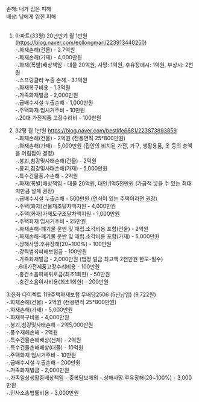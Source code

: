 손해: 내가 입은 피해<br/>
배상: 남에게 입힌 피해<br/><br/>

1. 아파트(33평) 20년만기 월 1만원 (https://blog.naver.com/eollongmari/223913440250) <br/>
-.화재손해(건물) - 2.7억원 <br/> 
-.화재손해(가재) - 4,000만원 <br/>
-.화재(폭발)배상책임 - 대물 20억원, 사망: 1억원, 후유장애시: 1억원, 부상시: 2천원 <br/>
-.스프링클러 누출 손해 - 3.1억원 <br/>
-.화재복구비용 - 1.3억원 <br/>
-.가족화재벌금 - 2,000만원 <br/>
-.급배수시설 누출손해 - 1,000만원 <br/>
-.주택화재 임시거주비 - 10만원 <br/>
-.20대 가전제품 고장수리비 - 100만원 <br/>


2. 32평 월 1만원 https://blog.naver.com/bestlife6881/223873893859 <br/>
-.화재손해(건물) - 2억원 (전용면적 25*800만원)<br/> 
-.화재손해(가재) - 5,000만원 (집안의 비치된 가전, 가구, 생활용품, 옷 등의 총액을 어림잡아 결정)<br/> 
-.붕괴,침강및사태손해(건물) - 2억원 <br/>
-.붕괴,침강및사태손해(가재) - 5,000만원 <br/>
-.특수건물풍.수손해 - 2억원 <br/>
-.화재(폭발)배상책임 - 대물 20억원, 대인:1억5천만원 (가급적 넣을 수 있는 최대치만큼 설계 권장)<br/>
-.급배수시설 누출손해 - 500만원  (연식이 있는 주택이라면 권장)<br/>
-.주택(화재)건물재조달차액지원 - 4,000만원 <br/>
-.주택(화재)가재도구조달차액지원 - 1,000만원 <br/>
-.주택화재 임시거주비 - 25만원 <br/>
-.화재손해-폐기물 운반 및 매립.소각비용 포함(건물) - 2억원 <br/> 
-.화재손해-폐기물 운반 및 매립.소각비용 포함(가재) - 5,000만원 <br/>
-.상해사망.후유장해(20~100%) - 100만원 <br/>
-.강력범죄피해보험금 - 100만원 <br/>
-.가족화재벌금 - 2,000만원 (법정 벌금 최고액 2천만원 한도-필수) <br/> 
-.6대가전제품고장수리비용 - 100만원 <br/>
-.충간소음피해위로금(최초1회한) - 50만원 <br/> 
-.충간소음이사비용(최초1회한) - 200만원 <br/>

3.한화 다이렉트 119주택화재보험 무배당2506 (5년납입) (9,722원)<br/> 
-.화재손해(건물) - 2억원 (전용면적 25*800만원)<br/> 
-.화재손해(가재) - 5,000만원 <br/>
-.화재복구비용 - 4,000만원 <br/>
-.붕괴,침강및사태손해 - 2억5,000만원 <br/>
-.풍수재해손해 - 2억원 <br/>
-.특수건물손해배상(신체) - 2억원 <br/>
-.특수건물손해배상(대물) - 10억원 <br/>
-.주택화재 임시거주비 - 10만원 <br/>
-.급배수시설 누출손해 - 200만원 <br/>
-.가족화재벌금 - 2,000만원 <br/>
-.가족일상생활중배상책임 - 중복담보제외
-.상해사망.후유장해(20~100%) - 3,000만원 <br/>
-.민사소송법률비용 - 3,000만원 <br/>


